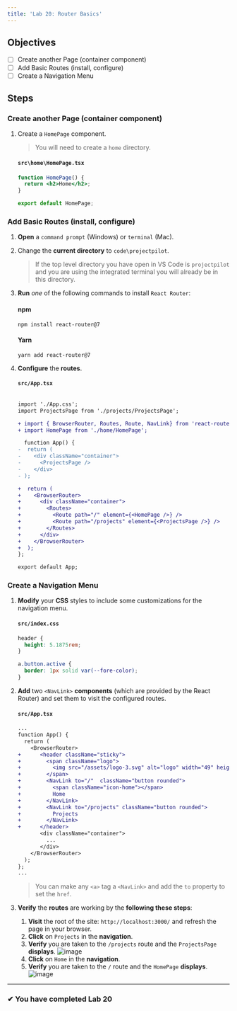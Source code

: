 ```yaml
---
title: 'Lab 20: Router Basics'
---
```


## Objectives

- [ ] Create another Page (container component)
- [ ] Add Basic Routes (install, configure)
- [ ] Create a Navigation Menu

## Steps

### Create another Page (container component)

1. Create a `HomePage` component.

   > You will need to create a `home` directory.

   #### `src\home\HomePage.tsx`

   ```jsx
   function HomePage() {
     return <h2>Home</h2>;
   }

   export default HomePage;
   ```

### Add Basic Routes (install, configure)

1. **Open** a `command prompt` (Windows) or `terminal` (Mac).
1. Change the **current directory** to `code\projectpilot`.
   > If the top level directory you have open in VS Code is `projectpilot` and you are using the integrated terminal you will already be in this directory.
1. **Run** _one_ of the following commands to install `React Router`:
   #### npm
   ```shell
   npm install react-router@7
   ```
   #### Yarn
   ```shell
   yarn add react-router@7
   ```
1. **Configure** the **routes**.

   #### `src/App.tsx`

   ```diff

   import './App.css';
   import ProjectsPage from './projects/ProjectsPage';

   + import { BrowserRouter, Routes, Route, NavLink} from 'react-router';
   + import HomePage from './home/HomePage';

     function App() {
   -  return (
   -    <div className="container">
   -      <ProjectsPage />
   -    </div>
   - );

   +  return (
   +    <BrowserRouter>
   +      <div className="container">
   +        <Routes>
   +          <Route path="/" element={<HomePage />} />
   +          <Route path="/projects" element={<ProjectsPage />} />
   +        </Routes>
   +      </div>
   +    </BrowserRouter>
   +  );
   };

   export default App;
   ```

### Create a Navigation Menu

1. **Modify** your **CSS** styles to include some customizations for the navigation menu.

   #### `src/index.css`

   ```css
   header {
     height: 5.1875rem;
   }

   a.button.active {
     border: 1px solid var(--fore-color);
   }
   ```

2. **Add** two `<NavLink>` **components** (which are provided by the React Router) and set them to visit the configured routes.

   #### `src/App.tsx`

   ```diff
   ...
   function App() {
     return (
       <BrowserRouter>
   +      <header className="sticky">
   +        <span className="logo">
   +          <img src="/assets/logo-3.svg" alt="logo" width="49" height="99" />
   +        </span>
   +        <NavLink to="/"  className="button rounded">
   +          <span className="icon-home"></span>
   +          Home
   +        </NavLink>
   +        <NavLink to="/projects" className="button rounded">
   +          Projects
   +        </NavLink>
   +      </header>
          <div className="container">
            ...
          </div>
       </BrowserRouter>
     );
   };
   ...
   ```

   > You can make any `<a>` tag a `<NavLink>` and add the `to` property to set the `href`.

3. **Verify** the **routes** are working by the **following these steps**:

   1. **Visit** the root of the site: `http://localhost:3000/` and refresh the page in your browser.
   2. **Click** on `Projects` in the **navigation**.
   3. **Verify** you are taken to the `/projects` route and the `ProjectsPage` **displays**.
      ![image](https://user-images.githubusercontent.com/1474579/65077261-9d46cd80-d968-11e9-92fd-e5e9689f694c.png)
   4. **Click** on `Home` in the **navigation**.
   5. **Verify** you are taken to the `/` route and the `HomePage` **displays**.
      ![image](https://user-images.githubusercontent.com/1474579/65077364-c9fae500-d968-11e9-8af5-4caeb20e1b5a.png)

---

### &#10004; You have completed Lab 20
